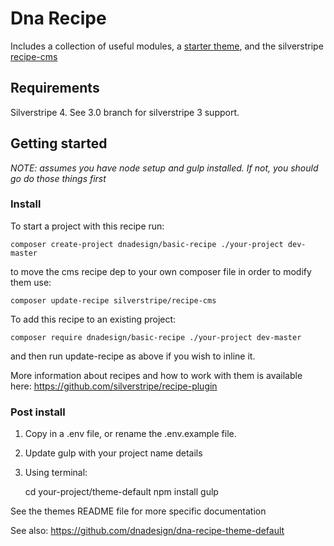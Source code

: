 # Dna Recipe

Includes a collection of useful modules, a [starter theme](https://github.com/dnadesign/dna-recipe-theme-default), and the silverstripe [recipe-cms](https://github.com/silverstripe/recipe-cms)

## Requirements
Silverstripe 4. See 3.0 branch for silverstripe 3 support.

## Getting started
_NOTE: assumes you have node setup and gulp installed. If not, you should go do those things first_

### Install
To start a project with this recipe run:

`composer create-project dnadesign/basic-recipe ./your-project dev-master`

to move the cms recipe dep to your own composer file in order to modify them use:

`composer update-recipe silverstripe/recipe-cms`

To add this recipe to an existing project:

`composer require dnadesign/basic-recipe ./your-project dev-master`

and then run update-recipe as above if you wish to inline it.

More information about recipes and how to work with them is available here: https://github.com/silverstripe/recipe-plugin

### Post install
1. Copy in a .env file, or rename the .env.example file. 
2. Update gulp with your project name details

3. Using terminal:

    cd your-project/theme-default
    npm install
    gulp
    
See the themes README file for more specific documentation

See also: https://github.com/dnadesign/dna-recipe-theme-default
